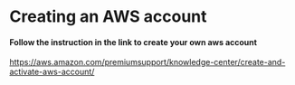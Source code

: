 # Creating an AWS account

#### Follow the instruction in the link to create your own aws account

https://aws.amazon.com/premiumsupport/knowledge-center/create-and-activate-aws-account/
